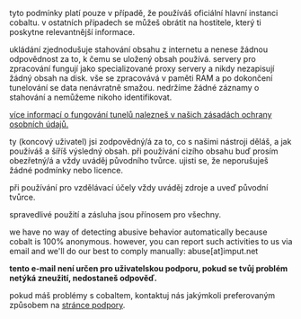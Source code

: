 <script lang="ts">
    import { t } from "$lib/i18n/translations";
    import SectionHeading from "$components/misc/SectionHeading.svelte";
</script>

<section id="general">
<SectionHeading
    title={$t("about.heading.general")}
    sectionId="general"
/>

tyto podmínky platí pouze v případě, že používáš oficiální hlavní instanci
cobaltu. v ostatních případech se můžeš obrátit na hostitele, který ti poskytne
relevantnější informace.
</section>

<section id="saving">
<SectionHeading
    title={$t("about.heading.saving")}
    sectionId="saving"
/>

ukládání zjednodušuje stahování obsahu z internetu a nenese žádnou odpovědnost
za to, k čemu se uložený obsah používá. servery pro zpracování fungují jako
specializované proxy servery a nikdy nezapisují žádný obsah na disk. vše se
zpracovává v paměti RAM a po dokončení tunelování se data nenávratně smažou.
nedržíme žádné záznamy o stahování a nemůžeme nikoho identifikovat.

[více informací o fungování tunelů nalezneš v našich zásadách ochrany osobních
údajů.](/about/privacy)
</section>

<section id="responsibility">
<SectionHeading
    title={$t("about.heading.responsibility")}
    sectionId="responsibility"
/>

ty (koncový uživatel) jsi zodpovědný/á za to, co s našimi nástroji děláš, a jak
používáš a šíříš výsledný obsah. při používání cizího obsahu buď prosím
obezřetný/á a vždy uváděj původního tvůrce. ujisti se, že neporušuješ žádné
podmínky nebo licence.

při používání pro vzdělávací účely vždy uváděj zdroje a uveď původní tvůrce.

spravedlivé použití a zásluha jsou přínosem pro všechny.
</section>

<section id="abuse">
<SectionHeading
    title={$t("about.heading.abuse")}
    sectionId="abuse"
/>

we have no way of detecting abusive behavior automatically because cobalt is
100% anonymous. however, you can report such activities to us via email and
we'll do our best to comply manually: abuse[at]imput.net

**tento e-mail není určen pro uživatelskou podporu, pokud se tvůj problém netýká
zneužití, nedostaneš odpověď.**

pokud máš problémy s cobaltem, kontaktuj nás jakýmkoli preferovaným způsobem na
[stránce podpory](/about/community).
</section>
